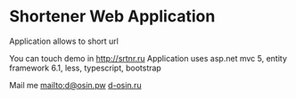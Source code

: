 # Shortener Web Application
Application allows to short url

You can touch demo in http://srtnr.ru
Application uses asp.net mvc 5, entity framework 6.1, less, typescript, bootstrap

Mail me [mailto:d@osin.pw](d@osin.pw)
[d-osin.ru](http://d-osin.ru)
